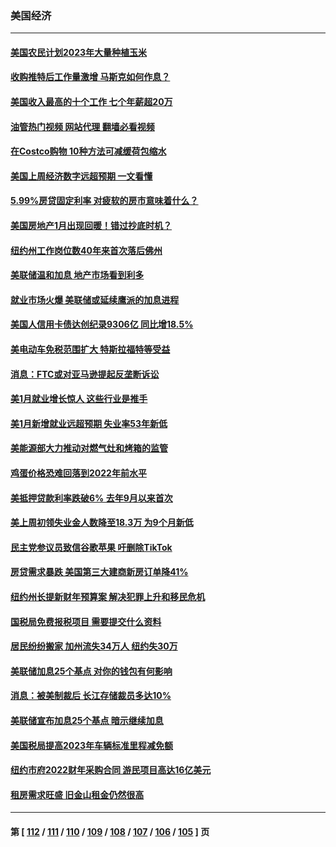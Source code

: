 ### 美国经济
---
#### [美国农民计划2023年大量种植玉米](../../pages/ncid1078158/n13924039.md?02070845) 
#### [收购推特后工作量激增 马斯克如何作息？](../../pages/ncid1078158/n13923424.md?02070845) 
#### [美国收入最高的十个工作 七个年薪超20万](../../pages/ncid1078158/n13921953.md?02070845) 
#### [油管热门视频 网站代理 翻墙必看视频](http://138.2.39.72:81/youtube.html?epic-marker?02070845)
#### [在Costco购物 10种方法可减缓荷包缩水](../../pages/ncid1078158/n13919239.md?02070845) 
#### [美国上周经济数字远超预期 一文看懂](../../pages/ncid1078158/n13922549.md?02070845) 
#### [5.99%房贷固定利率 对疲软的房市意味着什么？](../../pages/ncid1078158/n13922185.md?02070845) 
#### [美国房地产1月出现回暖！错过抄底时机？](../../pages/ncid1078158/n13922172.md?02070845) 
#### [纽约州工作岗位数40年来首次落后佛州](../../pages/ncid1078158/n13922134.md?02070845) 
#### [美联储温和加息 地产市场看到利多](../../pages/ncid1078158/n13922037.md?02070845) 
#### [就业市场火爆 美联储或延续鹰派的加息进程](../../pages/ncid1078158/n13921939.md?02070845) 
#### [美国人信用卡债达创纪录9306亿 同比增18.5%](../../pages/ncid1078158/n13921985.md?02070845) 
#### [美电动车免税范围扩大 特斯拉福特等受益](../../pages/ncid1078158/n13921981.md?02070845) 
#### [消息：FTC或对亚马逊提起反垄断诉讼](../../pages/ncid1078158/n13921869.md?02070845) 
#### [美1月就业增长惊人 这些行业是推手](../../pages/ncid1078158/n13921855.md?02070845) 
#### [美1月新增就业远超预期 失业率53年新低](../../pages/ncid1078158/n13921828.md?02070845) 
#### [美能源部大力推动对燃气灶和烤箱的监管](../../pages/ncid1078158/n13921237.md?02070845) 
#### [鸡蛋价格恐难回落到2022年前水平](../../pages/ncid1078158/n13921015.md?02070845) 
#### [美抵押贷款利率跌破6% 去年9月以来首次](../../pages/ncid1078158/n13921231.md?02070845) 
#### [美上周初领失业金人数降至18.3万 为9个月新低](../../pages/ncid1078158/n13921046.md?02070845) 
#### [民主党参议员致信谷歌苹果 吁删除TikTok](../../pages/ncid1078158/n13920988.md?02070845) 
#### [房贷需求暴跌 美国第三大建商新房订单降41%](../../pages/ncid1078158/n13920753.md?02070845) 
#### [纽约州长提新财年预算案 解决犯罪上升和移民危机](../../pages/ncid1078158/n13920578.md?02070845) 
#### [国税局免费报税项目 需要提交什么资料](../../pages/ncid1078158/n13920568.md?02070845) 
#### [居民纷纷搬家 加州流失34万人 纽约失30万](../../pages/ncid1078158/n13920539.md?02070845) 
#### [美联储加息25个基点 对你的钱包有何影响](../../pages/ncid1078158/n13920454.md?02070845) 
#### [消息：被美制裁后 长江存储裁员多达10%](../../pages/ncid1078158/n13920203.md?02070845) 
#### [美联储宣布加息25个基点 暗示继续加息](../../pages/ncid1078158/n13920355.md?02070845) 
#### [美国税局提高2023年车辆标准里程减免额](../../pages/ncid1078158/n13920215.md?02070845) 
#### [纽约市府2022财年采购合同 游民项目高达16亿美元](../../pages/ncid1078158/n13919751.md?02070845) 
#### [租房需求旺盛 旧金山租金仍然很高](../../pages/ncid1078158/n13919816.md?02070845) 

---
#### 第 [ [112](./112.md?02070845) / [111](./111.md?02070845) / [110](./110.md?02070845) / [109](./109.md?02070845) / [108](./108.md?02070845) / [107](./107.md?02070845) / [106](./106.md?02070845) / [105](./105.md?02070845) ] 页
